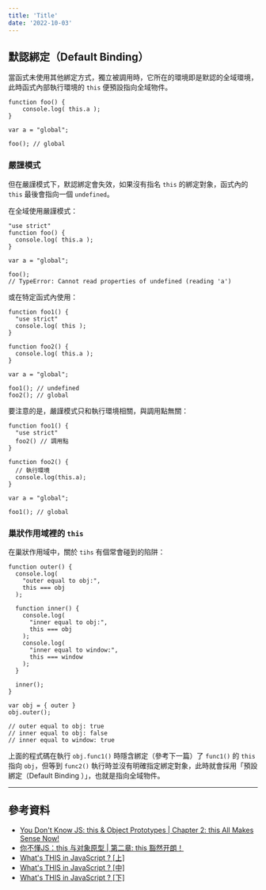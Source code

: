 ```yaml
---
title: 'Title'
date: '2022-10-03'
---
```


## 默認綁定（Default Binding）

當函式未使用其他綁定方式，獨立被調用時，它所在的環境即是默認的全域環境，此時函式內部執行環境的 `this` 便預設指向全域物件。

```
function foo() {
	console.log( this.a );
}

var a = "global";

foo(); // global
```

### 嚴謹模式
但在嚴謹模式下，默認綁定會失效，如果沒有指名 `this` 的綁定對象，函式內的 `this` 最後會指向一個 `undefined`。

在全域使用嚴謹模式：
```
"use strict"
function foo() {
  console.log( this.a );
}

var a = "global";

foo();
// TypeError: Cannot read properties of undefined (reading 'a')
```

或在特定函式內使用：
```
function foo1() {
  "use strict"
  console.log( this );
}

function foo2() {
  console.log( this.a );
}

var a = "global";

foo1(); // undefined
foo2(); // global
```

要注意的是，嚴謹模式只和執行環境相關，與調用點無關：
```
function foo1() {
  "use strict"
  foo2() // 調用點
}

function foo2() {
  // 執行環境
  console.log(this.a);
}

var a = "global";

foo1(); // global
```

### 巢狀作用域裡的 `this`
在巢狀作用域中，關於 `tihs` 有個常會碰到的陷阱：

```
function outer() {
  console.log(
    "outer equal to obj:",
    this === obj
  );

  function inner() {
    console.log(
      "inner equal to obj:",
      this === obj
    );
    console.log(
      "inner equal to window:",
      this === window
    );
  }

  inner();
}

var obj = { outer }
obj.outer();

// outer equal to obj: true
// inner equal to obj: false
// inner equal to window: true
```

上面的程式碼在執行 `obj.func1()` 時隱含綁定（參考下一篇）了 `func1()` 的 `this` 指向 `obj`，但等到 `func2()` 執行時並沒有明確指定綁定對象，此時就會採用「預設綁定（Default Binding ）」，也就是指向全域物件。

---

## 參考資料
- [You Don't Know JS: this & Object Prototypes | Chapter 2: this All Makes Sense Now!](https://github.com/getify/You-Dont-Know-JS/blob/1st-ed/this%20%26%20object%20prototypes/ch2.md)
- [你不懂JS：this 与对象原型 | 第二章: this 豁然开朗！](https://github.com/CuiFi/You-Dont-Know-JS-CN/blob/master/this%20%26%20object%20prototypes/ch2.md)
- [What's THIS in JavaScript ? [上]](https://kuro.tw/posts/2017/10/12/What-is-THIS-in-JavaScript-%E4%B8%8A/)
- [What's THIS in JavaScript ? [中]](https://kuro.tw/posts/2017/10/17/What-s-THIS-in-JavaScript-%E4%B8%AD/)
- [What's THIS in JavaScript ? [下]](https://kuro.tw/posts/2017/10/20/What-is-THIS-in-JavaScript-%E4%B8%8B/)
